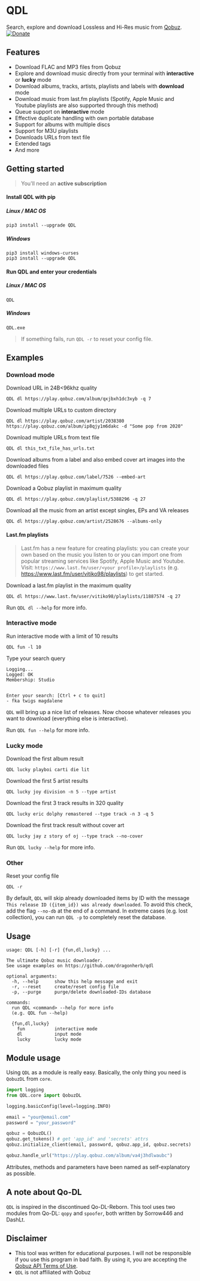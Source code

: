 # QDL
Search, explore and download Lossless and Hi-Res music from [Qobuz](https://www.qobuz.com/).
[![Donate](https://img.shields.io/badge/Donate-PayPal-green.svg)](https://www.paypal.com/donate/?business=JEZKJ9LFKEH5W&no_recurring=0&item_name=Drop+a+silver+coin+to+the+Witcher+%3A%29&currency_code=USD)

## Features

* Download FLAC and MP3 files from Qobuz
* Explore and download music directly from your terminal with **interactive** or **lucky** mode
* Download albums, tracks, artists, playlists and labels with **download** mode
* Download music from last.fm playlists (Spotify, Apple Music and Youtube playlists are also supported through this method)
* Queue support on **interactive** mode
* Effective duplicate handling with own portable database
* Support for albums with multiple discs
* Support for M3U playlists
* Downloads URLs from text file
* Extended tags
* And more

## Getting started

> You'll need an **active subscription**

#### Install QDL with pip
##### Linux / MAC OS
```
pip3 install --upgrade QDL
```
##### Windows
```
pip3 install windows-curses
pip3 install --upgrade QDL
```
#### Run QDL and enter your credentials
##### Linux / MAC OS
```
QDL
```
##### Windows
```
QDL.exe
```

> If something fails, run `QDL -r` to reset your config file.

## Examples

### Download mode
Download URL in 24B<96khz quality
```
QDL dl https://play.qobuz.com/album/qxjbxh1dc3xyb -q 7
```
Download multiple URLs to custom directory
```
QDL dl https://play.qobuz.com/artist/2038380 https://play.qobuz.com/album/ip8qjy1m6dakc -d "Some pop from 2020"
```
Download multiple URLs from text file
```
QDL dl this_txt_file_has_urls.txt
```
Download albums from a label and also embed cover art images into the downloaded files
```
QDL dl https://play.qobuz.com/label/7526 --embed-art
```
Download a Qobuz playlist in maximum quality
```
QDL dl https://play.qobuz.com/playlist/5388296 -q 27
```
Download all the music from an artist except singles, EPs and VA releases
```
QDL dl https://play.qobuz.com/artist/2528676 --albums-only
```

#### Last.fm playlists
> Last.fm has a new feature for creating playlists: you can create your own based on the music you listen to or you can import one from popular streaming services like Spotify, Apple Music and Youtube. Visit: `https://www.last.fm/user/<your profile>/playlists` (e.g. https://www.last.fm/user/vitiko98/playlists) to get started.

Download a last.fm playlist in the maximum quality
```
QDL dl https://www.last.fm/user/vitiko98/playlists/11887574 -q 27
```

Run `QDL dl --help` for more info.

### Interactive mode
Run interactive mode with a limit of 10 results
```
QDL fun -l 10
```
Type your search query
```
Logging...
Logged: OK
Membership: Studio


Enter your search: [Ctrl + c to quit]
- fka twigs magdalene
```
`QDL` will bring up a nice list of releases. Now choose whatever releases you want to download (everything else is interactive).

Run `QDL fun --help` for more info.

### Lucky mode
Download the first album result
```
QDL lucky playboi carti die lit
```
Download the first 5 artist results
```
QDL lucky joy division -n 5 --type artist
```
Download the first 3 track results in 320 quality
```
QDL lucky eric dolphy remastered --type track -n 3 -q 5
```
Download the first track result without cover art
```
QDL lucky jay z story of oj --type track --no-cover
```

Run `QDL lucky --help` for more info.

### Other
Reset your config file
```
QDL -r
```

By default, `QDL` will skip already downloaded items by ID with the message `This release ID ({item_id}) was already downloaded`. To avoid this check, add the flag `--no-db` at the end of a command. In extreme cases (e.g. lost collection), you can run `QDL -p` to completely reset the database.

## Usage
```
usage: QDL [-h] [-r] {fun,dl,lucky} ...

The ultimate Qobuz music downloader.
See usage examples on https://github.com/dragonherb/qdl

optional arguments:
  -h, --help      show this help message and exit
  -r, --reset     create/reset config file
  -p, --purge     purge/delete downloaded-IDs database

commands:
  run QDL <command> --help for more info
  (e.g. QDL fun --help)

  {fun,dl,lucky}
    fun           interactive mode
    dl            input mode
    lucky         lucky mode
```

## Module usage 
Using `QDL` as a module is really easy. Basically, the only thing you need is `QobuzDL` from `core`.

```python
import logging
from QDL.core import QobuzDL

logging.basicConfig(level=logging.INFO)

email = "your@email.com"
password = "your_password"

qobuz = QobuzDL()
qobuz.get_tokens() # get 'app_id' and 'secrets' attrs
qobuz.initialize_client(email, password, qobuz.app_id, qobuz.secrets)

qobuz.handle_url("https://play.qobuz.com/album/va4j3hdlwaubc")
```

Attributes, methods and parameters have been named as self-explanatory as possible.

## A note about Qo-DL
`QDL` is inspired in the discontinued Qo-DL-Reborn. This tool uses two modules from Qo-DL: `qopy` and `spoofer`, both written by Sorrow446 and DashLt.
## Disclaimer
* This tool was written for educational purposes. I will not be responsible if you use this program in bad faith. By using it, you are accepting the [Qobuz API Terms of Use](https://static.qobuz.com/apps/api/QobuzAPI-TermsofUse.pdf).
* `QDL` is not affiliated with Qobuz
